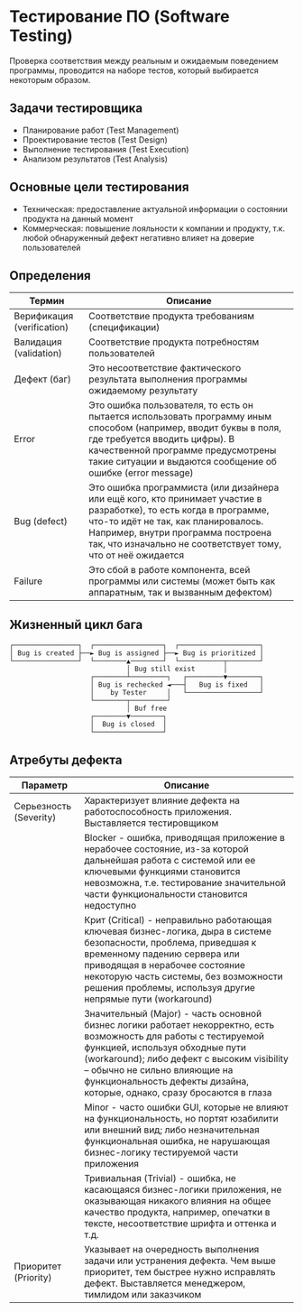 # Тестирование ПО (Software Testing)
Проверка соответствия между реальным и ожидаемым поведением программы, проводится на наборе тестов, который выбирается некоторым образом.  

## Задачи тестировщика

* Планирование работ (Test Management)
* Проектирование тестов (Test Design)
* Выполнение тестирования (Test Execution)
* Анализом результатов (Test Analysis)

## Основные цели тестирования

* Техническая: предоставление актуальной информации о состоянии продукта на данный момент
* Коммерческая: повышение лояльности к компании и продукту, т.к. любой обнаруженный дефект негативно влияет на доверие пользователей

## Определения

| Термин | Описание |
| - | - |
| Верификация (verification) | Соответствие продукта требованиям (спецификации) |
| Валидация (validation) | Соответствие продукта потребностям пользователей |
| Дефект (баг) | Это несоответствие фактического результата выполнения программы ожидаемому результату |
| Error | Это ошибка пользователя, то есть он пытается использовать программу иным способом (например, вводит буквы в поля, где требуется вводить цифры). В качественной программе предусмотрены такие ситуации и выдаются сообщение об ошибке (error message) |
| Bug (defect) | Это ошибка программиста (или дизайнера или ещё кого, кто принимает участие в разработке), то есть когда в программе, что-то идёт не так, как планировалось. Например, внутри программа построена так, что изначально не соответствует тому, что от неё ожидается |
| Failure | Это сбой в работе компонента, всей программы или системы (может быть как аппаратным, так и вызванным дефектом) |

## Жизненный цикл бага
```
┌────────────────┐  ┌─────────────────┐  ┌────────────────────┐
│ Bug is created ├──► Bug is assigned ├──► Bug is prioritized │
└────────────────┘  └────────▲────────┘  └───────────┬────────┘
                             │ Bug still exist       │
                    ┌────────┴─────────┐   ┌─────────▼────────┐
                    │ Bug is rechecked ◄───┤   Bug is fixed   │
                    │    by Tester     │   └──────────────────┘
                    └────────┬─────────┘
                             │ Buf free
                    ┌────────▼────────┐
                    │  Bug is closed  │
                    └─────────────────┘
```

## Атребуты дефекта

| Параметр | Описание |
| - | - |
| Серьезность (Severity) | Характеризует влияние дефекта на работоспособность приложения. Выставляется тестировщиком |
| | Blocker - ошибка, приводящая приложение в нерабочее состояние, из-за которой дальнейшая работа с системой или ее ключевыми функциями становится невозможна, т.е. тестирование значительной части функциональности становится недоступно |
| | Крит (Critical) - неправильно работающая ключевая бизнес-логика, дыра в системе безопасности, проблема, приведшая к временному падению сервера или приводящая в нерабочее состояние некоторую часть системы, без возможности решения проблемы, используя другие непрямые пути (workaround) |
| | Значительный (Major) - часть основной бизнес логики работает некорректно, есть возможность для работы с тестируемой функцией, используя обходные пути (workaround); либо дефект с высоким visibility – обычно не сильно влияющие на функциональность дефекты дизайна, которые, однако, сразу бросаются в глаза |
| | Minor - часто ошибки GUI, которые не влияют на функциональность, но портят юзабилити или внешний вид; либо незначительная функциональная ошибка, не нарушающая бизнес-логику тестируемой части приложения |
| | Тривиальная (Trivial) - ошибка, не касающаяся бизнес-логики приложения, не оказывающая никакого влияния на общее качество продукта, например, опечатки в тексте, несоответствие шрифта и оттенка и т.д. |
| Приоритет (Priority) | Указывает на очередность выполнения задачи или устранения дефекта. Чем выше приоритет, тем быстрее нужно исправлять дефект. Выставляется менеджером, тимлидом или заказчиком |
